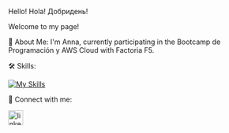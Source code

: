 Hello! Hola! Добридень!

Welcome to my page!

🚀 About Me: 
I'm Anna, currently participating in the Bootcamp de Programación y AWS Cloud with Factoria F5.

🛠 Skills:

[![My Skills](https://skillicons.dev/icons?i=java,js,html,css,swift,python,figma,git,github,vscode,docker,aws)](https://skillicons.dev)



🔗  Connect with me:

<a href='https://www.linkedin.com/in/anna-nepyivoda-18428399/'><img src="https://i.postimg.cc/3RLmssnH/linkedin-3.png" alt="linkedin icon" width="30" height="30"></a>

